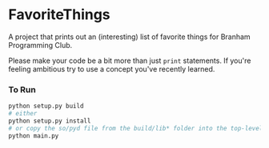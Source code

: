 # FavoriteThings
A project that prints out an (interesting) list of favorite things for Branham Programming Club.

Please make your code be a bit more than just `print` statements. If you're feeling ambitious try to use a concept you've recently learned.

### To Run

```bash
python setup.py build
# either
python setup.py install
# or copy the so/pyd file from the build/lib* folder into the top-level dir.
python main.py
```
